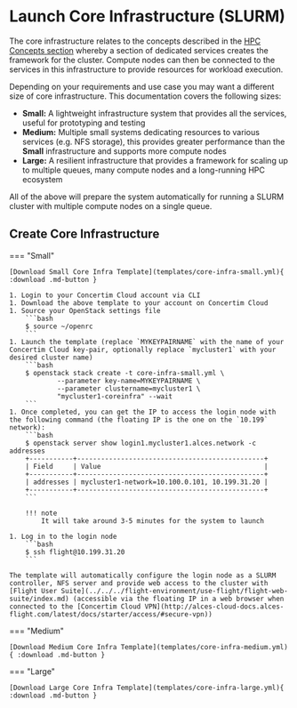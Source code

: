 # Launch Core Infrastructure (SLURM)

The core infrastructure relates to the concepts described in the [HPC Concepts section](../../../hpc-concepts/infrastructure.md) whereby a section of dedicated services creates the framework for the cluster. Compute nodes can then be connected to the services in this infrastructure to provide resources for workload execution.

Depending on your requirements and use case you may want a different size of core infrastructure. This documentation covers the following sizes:

- **Small:** A lightweight infrastructure system that provides all the services, useful for prototyping and testing
- **Medium:** Multiple small systems dedicating resources to various services (e.g. NFS storage), this provides greater performance than the **Small** infrastructure and supports more compute nodes
- **Large:** A resilient infrastructure that provides a framework for scaling up to multiple queues, many compute nodes and a long-running HPC ecosystem

All of the above will prepare the system automatically for running a SLURM cluster with multiple compute nodes on a single queue. 

## Create Core Infrastructure 

=== "Small"

    [Download Small Core Infra Template](templates/core-infra-small.yml){ :download .md-button }

    1. Login to your Concertim Cloud account via CLI 
    1. Download the above template to your account on Concertim Cloud 
    1. Source your OpenStack settings file
        ```bash
        $ source ~/openrc
        ```
    1. Launch the template (replace `MYKEYPAIRNAME` with the name of your Concertim Cloud key-pair, optionally replace `mycluster1` with your desired cluster name) 
        ```bash
        $ openstack stack create -t core-infra-small.yml \
                --parameter key-name=MYKEYPAIRNAME \
                --parameter clustername=mycluster1 \
                "mycluster1-coreinfra" --wait
        ```
    1. Once completed, you can get the IP to access the login node with the following command (the floating IP is the one on the `10.199` network):
        ```bash
        $ openstack server show login1.mycluster1.alces.network -c addresses
        +-----------+-----------------------------------------------+
        | Field     | Value                                         |
        +-----------+-----------------------------------------------+
        | addresses | mycluster1-network=10.100.0.101, 10.199.31.20 |
        +-----------+-----------------------------------------------+
        ```
        
        !!! note
            It will take around 3-5 minutes for the system to launch

    1. Log in to the login node
        ```bash
        $ ssh flight@10.199.31.20
        ```

    The template will automatically configure the login node as a SLURM controller, NFS server and provide web access to the cluster with [Flight User Suite](../../../flight-environment/use-flight/flight-web-suite/index.md) (accessible via the floating IP in a web browser when connected to the [Concertim Cloud VPN](http://alces-cloud-docs.alces-flight.com/latest/docs/starter/access/#secure-vpn))

=== "Medium"

    [Download Medium Core Infra Template](templates/core-infra-medium.yml){ :download .md-button }

=== "Large" 

    [Download Large Core Infra Template](templates/core-infra-large.yml){ :download .md-button }
